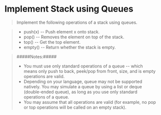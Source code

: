 Implement Stack using Queues
============================

>Implement the following operations of a stack using queues.

>- push(x) -- Push element x onto stack.
>- pop() -- Removes the element on top of the stack.
>- top() -- Get the top element.
>- empty() -- Return whether the stack is empty.

>#####Notes:#####
>- You must use only standard operations of a queue -- which means only push to 
>back, peek/pop from front, size, and is empty operations are valid.
>- Depending on your language, queue may not be supported natively. You may 
>simulate a queue by using a list or deque (double-ended queue), as long as you 
>use only standard operations of a queue.
>- You may assume that all operations are valid (for example, no pop or top 
>operations will be called on an empty stack).

